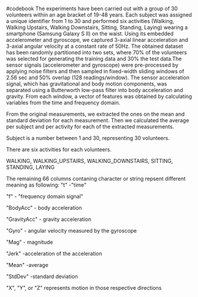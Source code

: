 #codebook
The experiments have been carried out with a group of 30 volunteers within an age bracket of 19-48 years. Each subject was assigned a unique identifier from 1 to 30 and performed six activities (Walking, Walking Upstairs, Walking Downstairs, Sitting, Standing, Laying) wearing a smartphone (Samsung Galaxy S II) on the waist. Using its embedded accelerometer and gyroscope, we captured 3-axial linear acceleration and 3-axial angular velocity at a constant rate of 50Hz. The obtained dataset has been randomly partitioned into two sets, where 70% of the volunteers was selected for generating the training data and 30% the test data.The sensor signals (accelerometer and gyroscope) were pre-processed by applying noise filters and then sampled in fixed-width sliding windows of 2.56 sec and 50% overlap (128 readings/window). The sensor acceleration signal, which has gravitational and body motion components, was separated using a Butterworth low-pass filter into body acceleration and gravity. From each window, a vector of features was obtained by calculating variables from the time and frequency domain.

From the original measurements, we extracted the ones on the mean and standard deviation for each measurement. Then we calculated the average per subject and per activity for each of the extracted measurements.

Subject is a number between 1 and 30,  representing 30 volunteers.

There are six activities for each volunteers.

WALKING, WALKING_UPSTAIRS, WALKING_DOWNSTAIRS, SITTING, STANDING, LAYING


The remaining 66 columns contaning character or string repsent different meaning as following: 
"t" -"time"

"f" - "frequency domain signal"

"BodyAcc" - body acceleration

"GravityAcc" - gravity acceleration

"Gyro" - angular velocity measured by the gyroscope

"Mag" - magnitude

"Jerk" -acceleration of the acceleration

 "Mean"  -average
 
 "StdDev" -standard deviation
 
 "X", "Y", or "Z" represents motion in those respective directions
